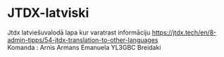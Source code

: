 # JTDX-latviski
Jtdx latviešuvalodā
lapa kur varatrast informāciju
https://jtdx.tech/en/8-admin-tipps/54-jtdx-translation-to-other-languages  
Komanda : Arnis Armans Emanuela YL3GBC
         Breidaki
